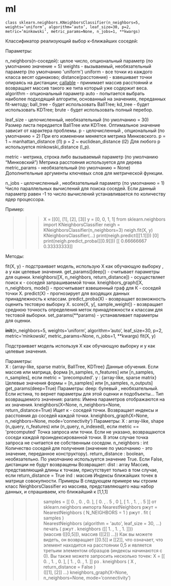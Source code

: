 # ml
```
class sklearn.neighbors.KNeighborsClassifier(n_neighbors=5, weights=’uniform’, algorithm=’auto’, leaf_size=30, p=2, metric=’minkowski’, metric_params=None, n_jobs=1, **kwargs)
```
Классификатор реализующий выбор к-ближайших соседей:

Параметры:

n_neighbors(n-соседей): целое число, опциональный параметр (по умолчанию значение = 5)
weights - вызываемый, необязательный параметр (по умолчанию 'uniform')
 	uniform - все точки из каждого класса весят одинаково;
 	distance(расстояние) - взвешивает точки опираясь на дистанции;
	[callable](вызываемый) -  принимает массив расстояний и возвращает массив такого же типа который уже содержит веса.
algorithm - опциональный параметр 
	auto - попытается выбрать наиболее подходящий алгоритм, основанный на значениях, переданных fit-методу;
	ball_tree - будет использовать BallTree;
	kd_tree - будет использовать KDTree;
	brute - будет использовать полный перебор.
	
leaf_size - целочисленный, необязательный (по умолчанию = 30) 
	Размер листа передается BallTree или KDTree. Оптимальное значение зависит от характера проблемы.
p - целочисленный , опциональный (по умолчанию = 2)
	При его изменении меняется метрика Минковского. 
	p = 1 ~ manhattan_distance (l1) 
	p = 2 ~ euclidean_distance (l2) 
	Для любого p используется minkowski_distance (l_p).

metric - метрика, строка либо вызываемый параметр (по умолчанию “Минковский”)
	Метрика расстояния используется для дерева
metric_params - необязательный (по умолчанию = None)
	Дополнительные аргументы ключевых слов для метрической функции.

n_jobs - целочисленный ,  необязательный параметр (по умолчанию = 1)
	Число параллельных вычислений для поиска соседей. Если данный параметр равен -1 то число вычислений устанавливается по количеству ядер процессора.

Пример:
 >>> X = [[0], [1], [2], [3]]
 >>> y = [0, 0, 1, 1]
 >>> from sklearn.neighbors import KNeighborsClassifier
 >>> neigh = KNeighborsClassifier(n_neighbors=3)
 >>> neigh.fit(X, y) 
 KNeighborsClassifier(...)
 >>> print(neigh.predict([[1.1]]))
 [0]
 >>> print(neigh.predict_proba([[0.9]]))
 [[ 0.66666667  0.33333333]]

Методы:

fit(X, y) - подстраивает модель, использую Х как обучающую выборку , а y как целевые значения.
get_params([deep]) - считывает параметры для оценки.
kneighbors([X, n_neighbors, return_distance]) - осуществляет поиск к - соседей запрашиваемой точки.
kneighbors_graph([X, n_neighbors, mode]) - просчитывает взвешенный граф для К - соседей точки Х.
predict(X) - прогнозирует для входящих данных принадлежность к классам.
predict_proba(X) - возвращает возможность оценить тестовую выборку Х.
score(X, y[, sample_weight]) - возвращает среднюю точность определения меток принадлежности к классам для тестовой выборки.
set_params(**params) - устанавливает параметры для оценки.

__init__(n_neighbors=5, weights=’uniform’, algorithm=’auto’, leaf_size=30, p=2, metric=’minkowski’, metric_params=None, n_jobs=1, **kwargs)
fit(X, y)

Подстраивает модель используя Х как обучающую выборку и у как целевые значения.

Параметры:  
X : {array-like, sparse matrix, BallTree, KDTree}
	Данные обучения. Если массив или матрица, форма [n_samples, n_features] или [n_samples, n_samples], если metric = 'precomputed'. 
y : {array-like, sparse matrix}
	Целевые значения формы = [n_samples] или [n_samples, n_outputs] 
get_params(deep=True)
Параметры: deep: булевый , необязательный. 
Если истина, то вернет параметры для этой оценки и подобъекты…
Тип возвращаемого значения: params: 
Имена параметров отображаются на их значения. 
kneighbors(X=None, n_neighbors=None, return_distance=True)
Ищет к - соседей точки. Возвращает индексы и расстояния до соседей каждой точки.
kneighbors_graph(X=None, n_neighbors=None, mode=’connectivity’)
Параметры: X : array-like, shape (n_query, n_features) или (n_query, n_indexed), если metric == 'precomputed'
Точка запроса или точки. Если не указано, возвращаются соседи каждой проиндексированной точки. В этом случае точка запроса не считается ее собственным соседом.
n_neighbors : int
Количество соседей для получения (значение по умолчанию - это значение, переданное конструктору).
return_distance : boolean, необязательно. По умолчанию используется значение True.
Если False, дистанции не будут возвращены
Возвращает:
dist : array
Массив, представляющий длины к точкам, присутствует только в том случае, если return_distance = True
ind : массив
Индексы ближайших точек в матрице совокупности.
Примеры
В следующем примере мы строим класс NeighborsClassifier из массива, представляющего наш набор данных, и спрашиваем, кто ближайший к [1,1,1]
>>> samples  =  [[ 0. ,  0. ,  0. ],  [ 0. ,  . 5 ,  0 ],  [ 1. ,  1. ,  . 5 ]] 
>>> от  sklearn.neighbors  импорта  NearestNeighbors 
>>> ржут  =  NearestNeighbors ( N_NEIGHBORS = 1 ) 
>>> ржут . fit ( samples )  
NearestNeighbors (algorithm = 'auto', leaf_size = 30, ...) 
>>>печать ( ржут . kneighbors ([[ 1. ,  1. ,  1. ]]))  
(массив ([[0,5]]), массив ([[2]] ...))
 Как вы можете видеть, он возвращает [[0.5]] и [[2]], что означает, что элемент находится на расстоянии 0,5 и является третьим элементом образцов (индексы начинаются с 0). Вы также можете запросить несколько точек:
>>> X  =  [[ 0. ,  1. ,  0. ],  [ 1. ,  0. ,  1. ]] 
>>> рз . kneighbors ( X ,  return_distance = False )  
([[1], 
       [2]] ...)
kneighbors_graph(X=None, n_neighbors=None, mode=’connectivity’)

